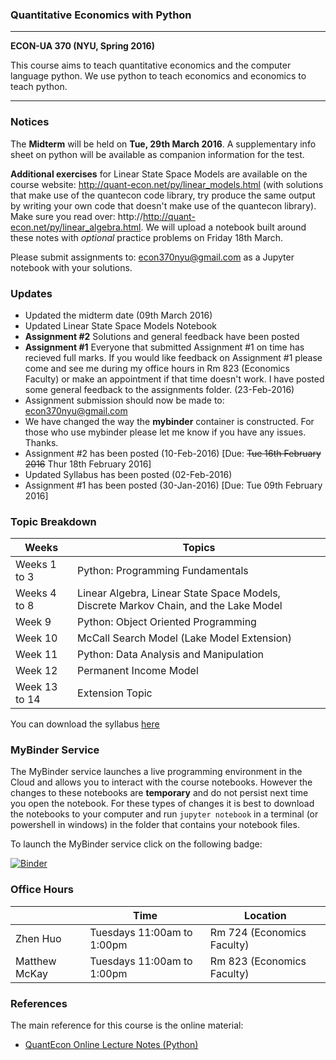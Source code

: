 ### Quantitative Economics with Python 

---

**ECON-UA 370 (NYU, Spring 2016)**

This course aims to teach quantitative economics and the computer language python. We
use python to teach economics and economics to teach python.  

---

### Notices

The **Midterm** will be held on **Tue, 29th March 2016**. A supplementary info sheet on python will be available as companion information for the test.

**Additional exercises** for Linear State Space Models are available on the course website: http://quant-econ.net/py/linear_models.html (with solutions that make use of the quantecon code library, try produce the same output by writing your own code that doesn't make use of the quantecon library). Make sure you read over: http://http://quant-econ.net/py/linear_algebra.html. We will upload a notebook built around these notes with *optional* practice problems on Friday 18th March.

Please submit assignments to: econ370nyu@gmail.com as a Jupyter notebook with your solutions.  

### Updates

* Updated the midterm date (09th March 2016)
* Updated Linear State Space Models Notebook
* **Assignment #2** Solutions and general feedback have been posted
* **Assignment #1** Everyone that submitted Assignment #1 on time has recieved full marks. If you would like feedback on Assignment #1 please come and see me during my office hours in Rm 823 (Economics Faculty) or make an appointment if that time doesn't work. I have posted some general feedback to the assignments folder. (23-Feb-2016)
* Assignment submission should now be made to: econ370nyu@gmail.com
* We have changed the way the **mybinder** container is constructed. For those who use mybinder please let me know if you have any issues. Thanks. 
* Assignment #2 has been posted (10-Feb-2016) [Due: ~~Tue 16th February 2016~~ Thur 18th February 2016]
* Updated Syllabus has been posted (02-Feb-2016)
* Assignment #1 has been posted (30-Jan-2016) [Due: Tue 09th February 2016]

### Topic Breakdown

| Weeks        | Topics                           |
| -------------|----------------------------------|
| Weeks 1 to 3 | Python: Programming Fundamentals |
| Weeks 4 to 8 | Linear Algebra, Linear State Space Models, Discrete Markov Chain, and the Lake Model |
| Week 9       | Python: Object Oriented Programming | 
| Week 10      | McCall Search Model (Lake Model Extension) |
| Week 11      | Python: Data Analysis and Manipulation |
| Week 12      | Permanent Income Model |
| Week 13 to 14| Extension Topic |

You can download the syllabus [here](https://github.com/mmcky/nyu-econ-370/blob/master/syllabus.pdf)

### MyBinder Service

The MyBinder service launches a live programming environment in the Cloud and allows you to interact with the course notebooks. However the changes to these notebooks are **temporary** and do not persist next time you open the notebook. For these types of changes it is best to download the notebooks to your computer and run ``jupyter notebook`` in a terminal (or powershell in windows) in the folder that contains your notebook files. 

To launch the MyBinder service click on the following badge:

[![Binder](http://mybinder.org/badge.svg)](http://mybinder.org/repo/mmcky/nyu-econ-370)

### Office Hours

|          | Time                       | Location  |
|----------|----------------------------|-----------|
| Zhen Huo | Tuesdays 11:00am to 1:00pm | Rm 724 (Economics Faculty) |
| Matthew McKay | Tuesdays 11:00am to 1:00pm | Rm 823 (Economics Faculty) |


### References

The main reference for this course is the online material:

* [QuantEcon Online Lecture Notes (Python)](http://quant-econ.net/py/)
